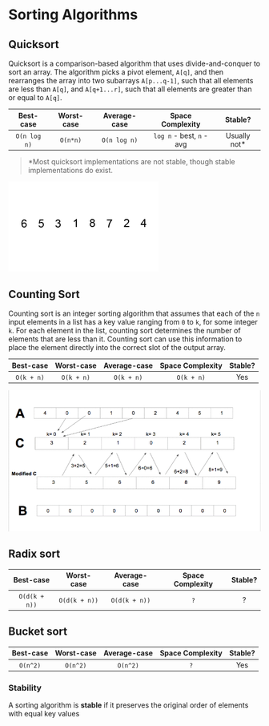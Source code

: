 # Sorting Algorithms
## Quicksort
Quicksort is a comparison-based algorithm that uses divide-and-conquer to sort an array. The algorithm picks a pivot element, `A[q]`, and then rearranges the array into two subarrays `A[p...q-1]`, such that all elements are less than `A[q]`, and `A[q+1...r]`, such that all elements are greater than or equal to `A[q]`.

| Best-case | Worst-case | Average-case | Space Complexity | Stable? |
|:-:|:-:|:-:|:-:|:-:|
| `O(n log n)` | `O(n*n)` | `O(n log n)` | `log n` - best, `n` - avg | Usually not* |

> *Most quicksort implementations are not stable, though stable implementations do exist.

![quick-sort](./images/quick-sort.gif)

## Counting Sort
Counting sort is an integer sorting algorithm that assumes that each of the `n` input elements in a list has a key value ranging from `0` to `k`, for some integer `k`. For each element in the list, counting sort determines the number of elements that are less than it. Counting sort can use this information to place the element directly into the correct slot of the output array.

| Best-case | Worst-case | Average-case | Space Complexity | Stable? |
|:-:|:-:|:-:|:-:|:-:|
| `O(k + n)` | `O(k + n)` | `O(k + n)` | `O(k + n)` | Yes |

![counting-sort](./images/counting-sort.gif)

## Radix sort
| Best-case | Worst-case | Average-case | Space Complexity | Stable? |
|:-:|:-:|:-:|:-:|:-:|
| `O(d(k + n))` | `O(d(k + n))` | `O(d(k + n))` | `?` | ? |

## Bucket sort
| Best-case | Worst-case | Average-case | Space Complexity | Stable? |
|:-:|:-:|:-:|:-:|:-:|
| `O(n^2)` | `O(n^2)` | `O(n^2)` | `?` | Yes |

### Stability
A sorting algorithm is __stable__ if it preserves the original order of elements with equal key values